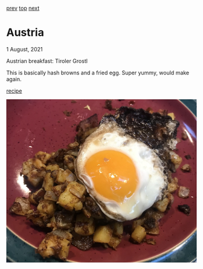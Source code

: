 [prev](australia.md)
[top](../index.md)
[next](azerbeijan.md)
# Austria
1 August, 2021


Austrian breakfast: Tiroler Grostl

This is basically hash browns and a fried egg. Super yummy, would make
again.

[recipe](https://www.austria.info/en/things-to-do/food-and-drink/recipes/tiroler-groestl)

![Fried egg on top of fried potatoes](images/austria.jpeg)